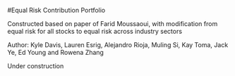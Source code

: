 #Equal Risk Contribution Portfolio

Constructed based on paper of Farid Moussaoui, with modification from equal risk for all stocks to equal risk across industry sectors

Author: Kyle Davis, Lauren Esrig, Alejandro Rioja, Muling Si, Kay Toma, Jack Ye, Ed Young and Rowena Zhang 

Under construction